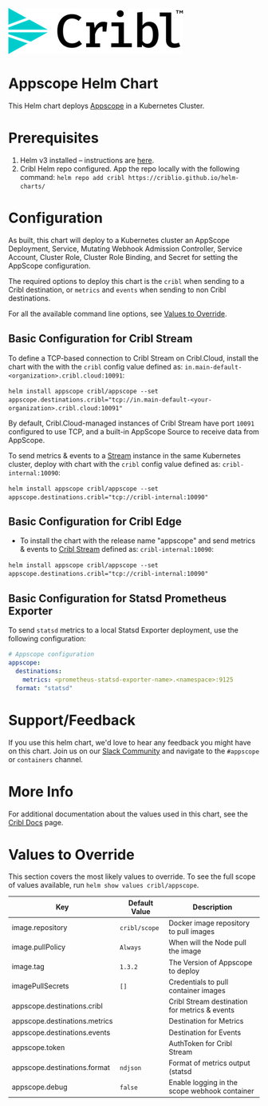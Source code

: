 ![Cribl Logo](../../images/Cribl_Logo_Color_TM.png)

# Appscope Helm Chart

This Helm chart deploys [Appscope](https://appscope.dev/) in a Kubernetes Cluster.

# Prerequisites

1. Helm v3 installed – instructions are [here](https://helm.sh/docs/intro/install/).
2. Cribl Helm repo configured. App the repo locally with the following command:
    `helm repo add cribl https://criblio.github.io/helm-charts/`


# Configuration

As built, this chart will deploy to a Kubernetes cluster an AppScope Deployment, Service, Mutating Webhook Admission Controller, Service Account, Cluster Role, Cluster Role Binding, and Secret for setting the AppScope configuration. 

The required options to deploy this chart is the `cribl` when sending to a Cribl destination, or `metrics` and `events` when sending to non Cribl destinations.

For all the available command line options, see [Values to Override](#values-to-override). 

## Basic Configuration for Cribl Stream

To define a TCP-based connection to Cribl Stream on Cribl.Cloud, install the chart with the with the `cribl` config value defined as: `in.main-default-<organization>.cribl.cloud:10091`:

 `helm install appscope cribl/appscope --set appscope.destinations.cribl="tcp://in.main-default-<your-organization>.cribl.cloud:10091"`

By default, Cribl.Cloud-managed instances of Cribl Stream have port `10091` configured to use TCP, and a built-in AppScope Source to receive data from AppScope. 

To send metrics & events to a [Stream](https://cribl.io/stream/) instance in the same Kubernetes cluster, deploy with chart with the `cribl` config value defined as: `cribl-internal:10090`:

 `helm install appscope cribl/appscope --set appscope.destinations.cribl="tcp://cribl-internal:10090"`

## Basic Configuration for Cribl Edge

* To install the chart with the release name "appscope" and send metrics & events to [Cribl Stream](https://cribl.io/stream/) defined as: `cribl-internal:10090`:

 `helm install appscope cribl/appscope --set appscope.destinations.cribl="tcp://cribl-internal:10090"`

## Basic Configuration for Statsd Prometheus Exporter

To send `statsd` metrics to a local Statsd Exporter deployment, use the following configuration:

```yaml
# Appscope configuration 
appscope:
  destinations: 
    metrics: <prometheus-statsd-exporter-name>.<namespace>:9125
  format: "statsd"
```

# Support/Feedback

If you use this helm chart, we'd love to hear any feedback you might have on this chart. Join us on our [Slack Community](https://cribl.io/community) and navigate to the `#appscope` or `containers` channel.

# More Info

For additional documentation about the values used in this chart, see the [Cribl Docs](https://appscope.dev/docs/cli-reference/#k8s) page.

# Values to Override

This section covers the most likely values to override. To see the full scope of values available, run `helm show values cribl/appscope`.

| Key                                                                            | Default Value     | Description                                        |
|--------------------------------------------------------------------------------|-------------------|----------------------------------------------------|
| image.repository                                                               | `cribl/scope`     | Docker image repository to pull images             |
| image.pullPolicy                                                               | `Always`          | When will the Node pull the image                  |
| image.tag                                                                      | `1.3.2`           | The Version of Appscope to deploy                  |
| imagePullSecrets                                                               | `[]`              | Credentials to pull container images               |
| appscope.destinations.cribl                                                    |                   | Cribl Stream destination for metrics & events      |
| appscope.destinations.metrics                                                  |                   | Destination for Metrics                            |
| appscope.destinations.events                                                   |                   | Destination for Events                             |
| appscope.token                                                                 |                   | AuthToken for Cribl Stream                         |
| appscope.destinations.format                                                   | `ndjson`          | Format of metrics output (statsd|ndjson)           |
| appscope.debug                                                                 | `false`           | Enable logging in the scope webhook container      |
